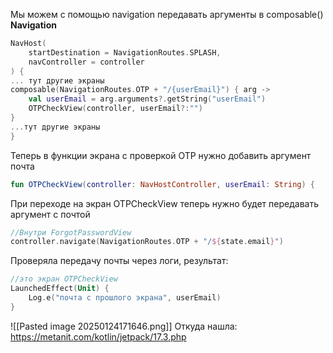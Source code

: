 Мы можем с помощью navigation передавать аргументы в composable()
**Navigation**
```kotlin
NavHost(  
    startDestination = NavigationRoutes.SPLASH,  
    navController = controller  
) {
... тут другие экраны
composable(NavigationRoutes.OTP + "/{userEmail}") { arg ->  
    val userEmail = arg.arguments?.getString("userEmail")  
    OTPCheckView(controller, userEmail?:"")  
}
...тут другие экраны
}
```

Теперь в функции экрана с проверкой OTP нужно добавить аргумент почта
```kotlin
fun OTPCheckView(controller: NavHostController, userEmail: String) {
```

При переходе на экран OTPCheckView теперь нужно будет передавать аргумент с почтой
```kotlin
//Внутри ForgotPasswordView
controller.navigate(NavigationRoutes.OTP + "/${state.email}")
```

Проверяла передачу почты через логи, результат:
```kotlin
//это экран OTPCheckView
LaunchedEffect(Unit) {  
    Log.e("почта с прошлого экрана", userEmail)  
}
```
![[Pasted image 20250124171646.png]]
Откуда нашла: https://metanit.com/kotlin/jetpack/17.3.php
